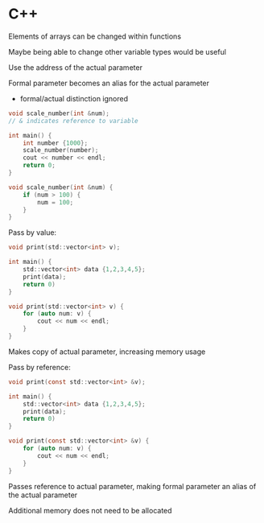 # C++

Elements of arrays can be changed within functions

Maybe being able to change other variable types would be useful

Use the address of the actual parameter

Formal parameter becomes an alias for the actual parameter

- formal/actual distinction ignored

```c
void scale_number(int &num);
// & indicates reference to variable

int main() {
	int number {1000};
	scale_number(number);
	cout << number << endl;
	return 0;
}

void scale_number(int &num) {
	if (num > 100) {
		num = 100;
	}
}
```

Pass by value:

```c
void print(std::vector<int> v);

int main() {
	std::vector<int> data {1,2,3,4,5};
	print(data);
	return 0)
}

void print(std::vector<int> v) {
	for (auto num: v) {
		cout << num << endl;
	}
}
```

Makes copy of actual parameter, increasing memory usage

Pass by reference:

```c
void print(const std::vector<int> &v);

int main() {
	std::vector<int> data {1,2,3,4,5};
	print(data);
	return 0)
}

void print(const std::vector<int> &v) {
	for (auto num: v) {
		cout << num << endl;
	}
}
```

Passes reference to actual parameter, making formal parameter an alias of the actual parameter

Additional memory does not need to be allocated